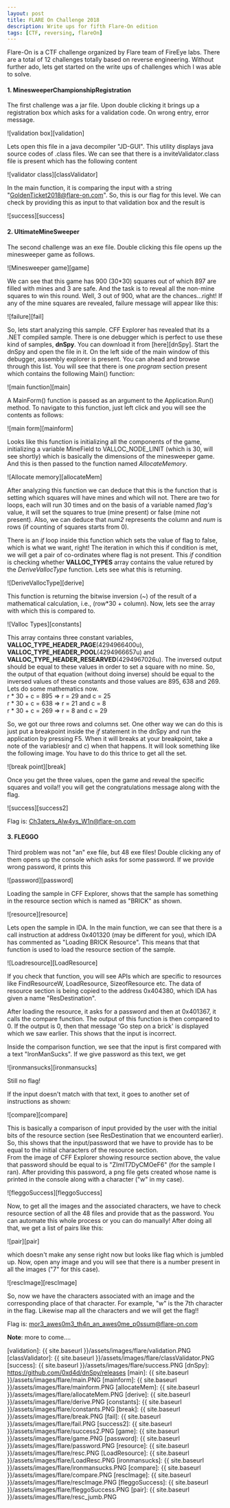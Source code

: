 ```yaml
---
layout: post
title: FLARE On Challenge 2018 
description: Write ups for fifth Flare-On edition
tags: [CTF, reversing, flareOn]
---
```


Flare-On is a CTF challenge organized by Flare team of FireEye labs. There are a total of 12 challenges totally based on reverse engineering. Without further ado, lets get started on the write ups of challenges which I was able to solve.<!--more-->

#### 1. MinesweeperChampionshipRegistration

The first challenge was a jar file. Upon double clicking it brings up a registration box which asks for a validation code. On wrong entry, error message. 

![validation box][validation]

Lets open this file in a java decompiler "JD-GUI". This utility displays java source codes of .class files. We can see that there is a inviteValidator.class file is present which has the following content

![validator class][classValidator] 

In the main function, it is comparing the input with a string "GoldenTicket2018@flare-on.com". So, this is our flag for this level. We can check by providing this as input to that validation box and the result is

![success][success]  

#### 2. UltimateMineSweeper

The second challenge was an exe file. Double clicking this file opens up the minesweeper game as follows.  

![Minesweeper game][game]

We can see that this game has 900 (30\*30) squares out of which 897 are filled with mines and 3 are safe. And the task is to reveal all the non-mine squares to win this round. Well, 3 out of 900, what are the chances...right! If any of the mine squares are revealed, failure message will appear like this:  

![failure][fail]

So, lets start analyzing this sample. CFF Explorer has revealed that its a .NET compiled sample. There is one debugger which is perfect to use these kind of samples, __dnSpy__. You can download it from [here][dnSpy]. Start the dnSpy and open the file in it. On the left side of the main window of this debugger, assembly explorer is present. You can ahead and browse through this list. You will see that there is one _program_ section present which contains the following Main() function:  

![main function][main]

A MainForm() function is passed as an argument to the Application.Run() method. To navigate to this function, just left click and you will see the contents as follows:  

![main form][mainform]

Looks like this function is initializing all the components of the game, initializing a variable MineField to VALLOC_NODE_LINIT (which is 30, will see shortly) which is basically the dimensions of the minesweeper game. And this is then passed to the function named _AllocateMemory_.  

![Allocate memory][allocateMem]

After analyzing this function we can deduce that this is the function that is setting which squares will have mines and which will not. There are two for loops, each will run 30 times and on the basis of a variable named _flag's_ value, it will set the squares to true (mine present) or false (mine not present). Also, we can deduce that _num2_ represents the column and _num_ is rows (if counting of squares starts from 0). 

There is an _if_ loop inside this function which sets the value of flag to false, which is what we want, right! The iteration in which this if condition is met, we will get a pair of co-ordinates where flag is not present. This _if_ condition is checking whether __VALLOC_TYPES__ array contains the value retured by the _DeriveVallocType_ function. Lets see what this is returning.   

![DeriveVallocType][derive]

This function is returning the bitwise inversion (~) of the result of a mathematical calculation, i.e., (row\*30 + column). Now, lets see the array with which this is compared to.  

![Valloc Types][constants]

This array contains three constant variables, __VALLOC_TYPE_HEADER_PAGE__(4294966400u),  __VALLOC_TYPE_HEADER_POOL__(4294966657u) and  __VALLOC_TYPE_HEADER_RESEARVED__(4294967026u). The inversed output should be equal to these values in order to set a square with no mine. So, the output of that equation (without doing inverse) should be equal to the inversed values of these constants and those values are 895, 638 and 269. Lets do some mathematics now.  
r \* 30 + c = 895 => r = 29 and c = 25  
r \* 30 + c = 638 => r = 21 and c = 8  
r \* 30 + c = 269 => r = 8 and c = 29  

So, we got our three rows and columns set. One other way we can do this is just put a breakpoint inside the _if_ statement in the dnSpy and run the application by pressing F5. When it will breaks at your breakpoint, take a note of the variables(r and c) when that happens. It will look something like the following image. You have to do this thrice to get all the set.  

![break point][break]

Once you get the three values, open the game and reveal the specific squares and voila!! you will get the congratulations message along with the flag.  

![success][success2]

Flag is: Ch3aters_Alw4ys_W1n@flare-on.com  

#### 3. FLEGGO  

Third problem was not "an" exe file, but 48 exe files! Double clicking any of them opens up the console which asks for some password. If we provide wrong password, it prints this  

![password][password]

Loading the sample in CFF Explorer, shows that the sample has something in the resource section which is named as "BRICK" as shown.  

![resource][resource]

Lets open the sample in IDA. In the main function, we can see that there is a call instruction at address 0x401320 (may be different for you), which IDA has commented as "Loading BRICK Resource". This means that that function is used to load the resource section of the sample.  

![Loadresource][LoadResource]

If you check that function, you will see APIs which are specific to resources like FindResourceW, LoadResource, SizeofResource etc. The data of resource section is being copied to the address 0x404380, which IDA has given a name "ResDestination".

After loading the resource, it asks for a password and then at 0x401367, it calls the compare function. The output of this function is then compared to 0. If the output is 0, then that message 'Go step on a brick' is displayed which we saw earlier. This shows that the input is incorrect.  

Inside the comparison function, we see that the input is first compared with a text "IronManSucks". If we give password as this text, we get  

![ironmansucks][ironmansucks]

Still no flag!

If the input doesn't match with that text, it goes to another set of instructions as shown:

![compare][compare]

This is basically a comparison of input provided by the user with the initial bits of the resource section (see ResDestination that we encounterd earlier). So, this shows that the input/password that we have to provide has to be equal to the initial characters of the resource section.   
From the image of CFF Explorer showing resource section above, the value that password should be equal to is "ZImIT7DyCMOeF6" (for the sample I ran). After providing this password, a png file gets created whose name is printed in the console along with a character ("w" in my case).

![fleggoSuccess][fleggoSuccess]

Now, to get all the images and the associated characters, we have to check resource section of all the 48 files and provide that as the password. You can automate this whole process or you can do manually! After doing all that, we get a list of pairs like this:  

![pair][pair]

which doesn't make any sense right now but looks like flag which is jumbled up. Now, open any image and you will see that there is a number present in all the images ("7" for this case).

![rescImage][rescImage]

So, now we have the characters associated with an image and the corresponding place of that character. For example, "w" is the 7th character in the flag. Likewise map all the characters and we will get the flag!!  

Flag is: mor3_awes0m3_th4n_an_awes0me_p0ssum@flare-on.com



__Note__: more to come....

[validation]: {{ site.baseurl }}/assets/images/flare/validation.PNG
[classValidator]: {{ site.baseurl }}/assets/images/flare/classValidator.PNG
[success]: {{ site.baseurl }}/assets/images/flare/success.PNG
[dnSpy]: https://github.com/0xd4d/dnSpy/releases
[main]: {{ site.baseurl }}/assets/images/flare/main.PNG
[mainform]: {{ site.baseurl }}/assets/images/flare/mainform.PNG
[allocateMem]: {{ site.baseurl }}/assets/images/flare/allocateMem.PNG
[derive]: {{ site.baseurl }}/assets/images/flare/derive.PNG
[constants]: {{ site.baseurl }}/assets/images/flare/constants.PNG
[break]: {{ site.baseurl }}/assets/images/flare/break.PNG
[fail]: {{ site.baseurl }}/assets/images/flare/fail.PNG
[success2]: {{ site.baseurl }}/assets/images/flare/success2.PNG
[game]: {{ site.baseurl }}/assets/images/flare/game.PNG
[password]: {{ site.baseurl }}/assets/images/flare/password.PNG
[resource]: {{ site.baseurl }}/assets/images/flare/resc.PNG
[LoadResource]: {{ site.baseurl }}/assets/images/flare/LoadResc.PNG
[ironmansucks]: {{ site.baseurl }}/assets/images/flare/ironmansucks.PNG
[compare]: {{ site.baseurl }}/assets/images/flare/compare.PNG
[rescImage]: {{ site.baseurl }}/assets/images/flare/rescImage.PNG
[fleggoSuccess]: {{ site.baseurl }}/assets/images/flare/fleggoSuccess.PNG
[pair]: {{ site.baseurl }}/assets/images/flare/resc_jumb.PNG
